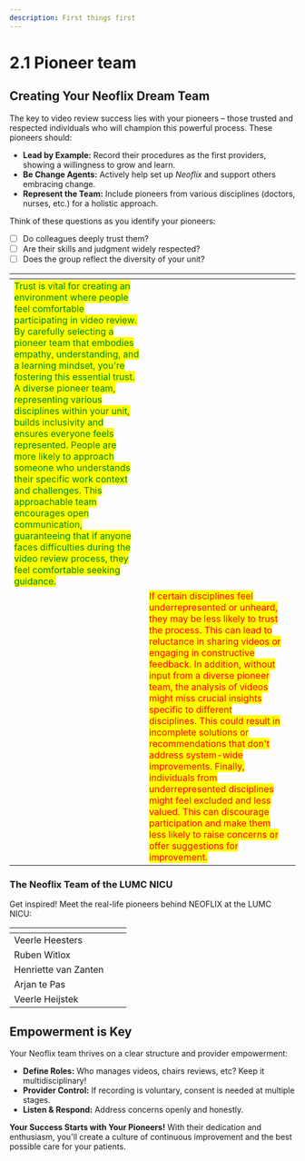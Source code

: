 ```yaml
---
description: First things first
---
```


# 2.1 Pioneer team

## Creatin**g Your Neoflix** Dream Team

The key to video review success lies with your pioneers – those trusted and respected individuals who will champion this powerful process. These pioneers should:

* **Lead by Example:** Record their procedures as the first providers, showing a willingness to grow and learn.
* **Be Change Agents:** Actively help set up _Neoflix_ and support others embracing change.
* **Represent the Team:** Include pioneers from various disciplines (doctors, nurses, etc.) for a holistic approach.

Think of these questions as you identify your pioneers:

* [ ] Do colleagues deeply trust them?
* [ ] Are their skills and judgment widely respected?
* [ ] Does the group reflect the diversity of your unit?

<table data-card-size="large" data-view="cards"><thead><tr><th></th><th></th><th></th></tr></thead><tbody><tr><td><mark style="color:green;">Trust is vital for creating an environment where people feel comfortable participating in video review. By carefully selecting a pioneer team that embodies empathy, understanding, and a learning mindset, you're fostering this essential trust. A diverse pioneer team, representing various disciplines within your unit, builds inclusivity and ensures everyone feels represented. People are more likely to approach someone who understands their specific work context and challenges. This approachable team encourages open communication, guaranteeing that if anyone faces difficulties during the video review process, they feel comfortable seeking guidance.</mark></td><td></td><td></td></tr><tr><td></td><td><mark style="color:red;">If certain disciplines feel underrepresented or unheard, they may be less likely to trust the process. This can lead to reluctance in sharing videos or engaging in constructive feedback. In addition, without input from a diverse pioneer team, the analysis of videos might miss crucial insights specific to different disciplines. This could result in incomplete solutions or recommendations that don't address system-wide improvements. Finally, individuals from underrepresented disciplines might feel excluded and less valued. This can discourage participation and make them less likely to raise concerns or offer suggestions for improvement.</mark></td><td></td></tr></tbody></table>

### **The Neoflix Team of the LUMC NICU**

Get inspired! Meet the real-life pioneers behind NEOFLIX at the LUMC NICU:

<table data-view="cards"><thead><tr><th></th><th></th><th></th></tr></thead><tbody><tr><td>Veerle Heesters</td><td></td><td></td></tr><tr><td>Ruben Witlox</td><td></td><td></td></tr><tr><td>Henriette van Zanten</td><td></td><td></td></tr><tr><td>Arjan te Pas</td><td></td><td></td></tr><tr><td>Veerle Heijstek</td><td></td><td></td></tr></tbody></table>

## **Empowerment is Key**

Your Neoflix team thrives on a clear structure and provider empowerment:

* **Define Roles:** Who manages videos, chairs reviews, etc? Keep it multidisciplinary!
* **Provider Control:** If recording is voluntary, consent is needed at multiple stages.
* **Listen & Respond:** Address concerns openly and honestly.

**Your Success Starts with Your Pioneers!** With their dedication and enthusiasm, you'll create a culture of continuous improvement and the best possible care for your patients.
